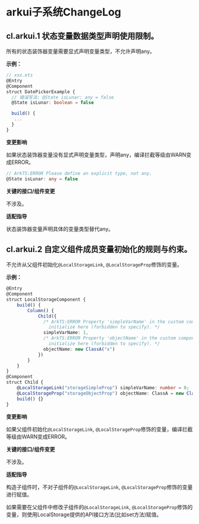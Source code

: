# arkui子系统ChangeLog

## cl.arkui.1 状态变量数据类型声明使用限制。

所有的状态装饰器变量需要显式声明变量类型，不允许声明any。

**示例：**

```ts
// xxx.ets
@Entry
@Component
struct DatePickerExample {
  // 错误写法: @State isLunar: any = false
  @State isLunar: boolean = false

  build() {
   ...
  }
}
```

**变更影响**

如果状态装饰器变量没有显式声明变量类型，声明any，编译拦截等级由WARN变成ERROR。

```ts
// ArkTS:ERROR Please define an explicit type, not any.
@State isLunar: any = false
```

**关键的接口/组件变更**

不涉及。

**适配指导**

状态装饰器变量声明具体的变量类型替代any。

## cl.arkui.2 自定义组件成员变量初始化的规则与约束。

不允许从父组件初始化`@LocalStorageLink`, `@LocalStorageProp`修饰的变量。

**示例：**

```ts
@Entry
@Component
struct LocalStorageComponent {
    build() {
        Column() {
            Child({
              /* ArkTS:ERROR Property 'simpleVarName' in the custom component 'Child' cannot
                initialize here (forbidden to specify). */
              simpleVarName: 1,
              /* ArkTS:ERROR Property 'objectName' in the custom component 'Child' cannot
                initialize here (forbidden to specify). */
              objectName: new ClassA("x")
            })
        }
    }
}
@Component
struct Child {
    @LocalStorageLink("storageSimpleProp") simpleVarName: number = 0;
    @LocalStorageProp("storageObjectProp") objectName: ClassA = new ClassA("x");
    build() {}
}
```

**变更影响**

如果父组件初始化`@LocalStorageLink`, `@LocalStorageProp`修饰的变量，编译拦截等级由WARN变成ERROR。

**关键的接口/组件变更**

不涉及。

**适配指导**

构造子组件时，不对子组件的`@LocalStorageLink`, `@LocalStorageProp`修饰的变量进行赋值。

如果需要在父组件中修改子组件的`@LocalStorageLink`, `@LocalStorageProp`修饰的变量，则使用LocalStorage提供的API接口方法(比如set方法)赋值。

